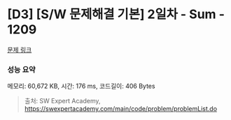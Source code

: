 # [D3] [S/W 문제해결 기본] 2일차 - Sum - 1209 

[문제 링크](https://swexpertacademy.com/main/code/problem/problemDetail.do?contestProbId=AV13_BWKACUCFAYh) 

### 성능 요약

메모리: 60,672 KB, 시간: 176 ms, 코드길이: 406 Bytes



> 출처: SW Expert Academy, https://swexpertacademy.com/main/code/problem/problemList.do